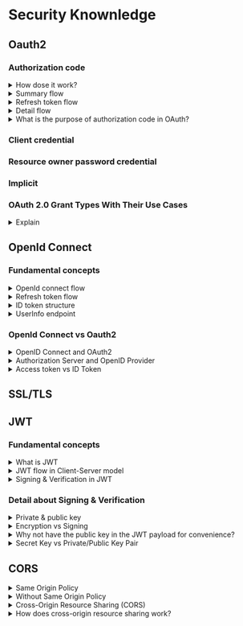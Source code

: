 # Security Knownledge
## Oauth2

### Authorization code

<details>
  <summary>How dose it work?</summary>
  <br/>
  
  ![](images/oauth_web_server_flow.png)
  
  + Ref: https://docs.oracle.com/cd/E50612_01/doc.11122/oauth_guide/content/oauth_flows.html
  + Ref: https://portswigger.net/web-security/oauth/grant-types
  
</details>
<details>
  <summary>Summary flow</summary>
  <br/>

  + **User Initiates Login:** The user clicks on a login button in your application.
  + **Redirect to Authorization Server:** The application redirects the user to the Authorization Server with a request that includes the `client ID`, `redirect URI`, `response type` (code), and `scope`.
  + **User Authenticates:** The user logs in and consents to the requested permissions.
  + **Authorization Code:** The Authorization Server redirects the user back to the application with an authorization code in the query string.
  + **Exchange Code for Tokens:** The application sends a request to the Authorization Server’s token endpoint, including the authorization code, `client ID`, `client secret`, and `redirect URI`.
  + **Access Token (and optionally Refresh Token):** The Authorization Server validates the authorization code and returns an access token (and optionally a refresh token).
  + **Access Protected Resources:** The application uses the access token to make API requests to access protected resources on behalf of the user.
</details>
<details>
  <summary>Refresh token flow</summary>
  <br/>

  + **Access Token Expiry:** When the access token expires, the client uses the refresh token to request a new access token.
  + **Token Endpoint Request:** The client sends a POST request to the token endpoint with the following parameters: `grant_type` (_`refresh_token`_), `refresh_token`, `client_id`, `client_secret`.
  + **New Tokens Issued:** The authorization server validates the refresh token and issues a **_new access token_**.
  + **Access Protected Resources:** The client uses the new access token to access protected resources.
</details>
<details>
  <summary>Detail flow</summary>
  <br/>
  
  1. Redirect the user to the authorization endpoint with the following parameters:
  
  | Parameter  | Description |
  | ------------- | ------------- |
  | response_type  | Required. Must be set to code.  |
  | client_id  | Required. The Client ID generated when the application was registered in Identity Server  |
  | redirect_uri  | Where the authorization code will be sent. This value must match one of the values provided in Identity Server  |
  | scope  | Optional. A space delimited list of scopes, which indicate the access to the Resource Owner's data being requested by the application.  |
  | state  | Optional. Any state the consumer wants reflected back to it after approval during the callback.  |
  
  ```
  https://apigateway/oauth/authorize?client_id=SampleConfidentialApp&
  response_type=code&&redirect_uri=http%3A%2F%2Flocalhost%3A8090%2Fauth%2Fredirect.html&
  scope=https%3A%2F%2Flocalhost%3A8090%2Fauth%2Fuserinfo.email
  ```
  _URL example_
  
  2. The response to the above request is sent to the redirect_uri. If the user approves the access request, the response contains an authorization code and the state parameter (if included in the request). If the user does not approve the request, the response contains an error message. All responses are returned to the Web server on the query string. For example:

`https://localhost/oauth_callback&code=9srN6sqmjrvG5bWvNB42PCGju0TFVV`

  3. After the Web server receives the authorization code, it may exchange the authorization code for an access token and a refresh token. This request is an **HTTPS POST**
  
  | Parameter  | Description |
  | ------------- | ------------- |
  | grant_type  | Required. Must be set to authorization_code. |
  | code  | Required. The authorization code received in the redirect above. |
  | redirect_uri  | Required. The redirect URL registered for the application (back-end client).  |
  | client_id*  | Optional. The client_id obtained during application registration. |
  | client_secret*  | Optional. The client_secret obtained during application registration. |
  
  _* If the client_id and client_secret are not provided as parameters in the HTTP POST, they must be provided in the HTTP Basic Authentication header (Authorization base64Encoded(client_id:client_secret))._
  
  ```
  POST /api/oauth/token HTTP/1.1 
  Content-Type: application/x-www-form-urlencoded 

  client_id=SampleConfidentialApp&client_secret=6808d4b6-ef09-4b0d-8f28-3b05da9c48ec
   &code=9srN6sqmjrvG5bWvNB42PCGju0TFVV&redirect_uri=http%3A%2F%2Flocalhost%3A809
   0%2Fauth%2Fredirect.html&grant_type=authorization_code&format=query
  ```
  4. After the request is verified, the Authentication Server sends a response to the client.
  
  | Parameter  | Description |
  | ------------- | ------------- |
  | access_token  | The token that can be sent to the Resource Server to access the protected resources of the Resource Owner (user). |
  | refresh_token  | A token that may be used to obtain a new access token. |
  | expires  | The remaining lifetime on the access token.  |
  | type  | Indicates the type of token returned. At this time, this field always has a value of **Bearer**. |
  
  ```
  HTTP/1.1 200 OK
  Cache-Control: no-store
  Content-Type: application/json
  Pragma: no-cache{
      "access_token": “O91G451HZ0V83opz6udiSEjchPynd2Ss9......",
      "token_type": "Bearer",
      "expires_in": "3600",
  }
  ```
  
  5. After the Web server has obtained an access token, it can gain access to protected resources on the Resource Server by placing it in an Authorization: Bearer HTTP header
  
  ```
  GET /oauth/protected HTTP/1.1
  Authorization: Bearer O91G451HZ0V83opz6udiSEjchPynd2Ss9
  Host: apigateway.com
  ```
  or in curl
  
  `curl -H "Authorization: Bearer O91G451HZ0V83opz6udiSEjchPynd2Ss9" https://apigateway.com/oauth/protected`
</details>
<details>
  <summary>What is the purpose of authorization code in OAuth?</summary>
  <br/>
  
  It's possible to do it with a single request - it's called the _**implicit flow**_ then.
  
  The general idea of using access code (authorization flow) instead of directly returning the _**tokens**_ and _**client secrect**_ is to **hide** them from the end user. The second request is done usually by the backend server instead of a browser.
  
  This exchange of _authorization code_ doesn't involve the user’s browser so there is no way access tokens are stored in history of the browser.

  + Ref: https://stackoverflow.com/questions/53995441/what-is-the-purpose-of-authorization-code-in-oauth
  + Ref: https://stackoverflow.com/questions/7522831/what-is-the-purpose-of-the-implicit-grant-authorization-type-in-oauth-2
  + Ref: https://www.quora.com/Why-does-OAuth-server-return-a-authorization-code-instead-of-access-token-in-the-first-step
  
</details>

### Client credential
### Resource owner password credential
### Implicit
### OAuth 2.0 Grant Types With Their Use Cases

<details>
  <summary>Explain</summary>
  <br/>

  
  + Ref: https://www.intelegencia.com/blog/technology/oauth-2-0-grant-types-with-their-use-cases#:~:text=The%20best%20use%20case%20for,the%20app's%20credential%20get%20validated.
  
</details>

## OpenId Connect

### Fundamental concepts
<details>
  <summary>OpenId connect flow</summary>
  <br/>

  + **User Initiates Login:** The user clicks on a login button in your application.
  + **Redirect to Authorization Server:** The application redirects the user to the OpenID Provider (OP) with a request that includes the client ID, redirect URI, response type (code), and scope.
  + **User Authenticates:** The user logs in and consents to the requested permissions.
  + **Authorization Code:** The OP redirects the user back to the application with an authorization code in the query string.
  + **Exchange Code for Tokens:** The application sends a request to the OP’s token endpoint, including the authorization code, client ID, client secret, and redirect URI.
  + **ID Token and Access Token:** The OP validates the authorization code and returns an ID token and an access token.
  + **Verify ID Token:** The application verifies the ID token to ensure it is valid and issued by the OP.
  + **Access Protected Resources:** The application uses the access token to make API requests to access protected resources on behalf of the user.
  + **UserInfo Endpoint:** Optionally, the application can request additional user information from the UserInfo endpoint using the access token.
</details>
<details>
  <summary>Refresh token flow</summary>
  <br/>

  + **Access Token Expiry:** When the access token expires, the client uses the refresh token to request new tokens.
  + **Token Endpoint Request:** The client sends a POST request to the token endpoint with the following parameters: `grant_type` (_`refresh_token`_), `refresh_token`, `client_id`, `client_secret`.
  + **New Tokens Issued:** The authorization server validates the refresh token and issues a **_new access token_**, **_ID token_**.
  + **Access Protected Resources:** The client uses the new access token to access protected resources and the new ID token to verify the user’s identity.
</details>
<details>
  <summary>ID token structure</summary>
  <br/>
  
  An ID token is a JSON Web Token (JWT) that contains information about the authenticated user. It has three main parts: the header, payload, and signature.

  **Header:**
  + `alg`: The signing algorithm used, such as RS256.
  + `typ`: The type of token, which is JWT.

  **Payload:** The payload contains claims about the user and the authentication event. Some standard claims include:
  + `iss`: Issuer (the identity provider).
  + `sub`: Subject (the unique identifier for the user).
  + `aud`: Audience (the client ID of the application).
  + `exp`: Expiration time.
  + `iat`: Issued at time.
  + `name`: Full name of the user.
  + `email`: Email address of the user.
  + `picture`: URL of the user’s profile picture.

</details>
<details>
  <summary>UserInfo endpoint</summary>
  <br/>

  The UserInfo endpoint is a part of the OpenID Connect standard. It is used to retrieve claims about the authenticated user, such as their name, email, and other profile information. The UserInfo endpoint provides additional information about the user.

  **Location:**

  The URL for the UserInfo endpoint is provided by the OpenID Provider and can be found in the configuration document. Usually located at the `.well-known/openid-configuration` endpoint of the identity provider.

  **Usage**

  To call the UserInfo endpoint, we need an access token. This token is used to authorize the request to the UserInfo endpoint.

  **Content in ID token & UserInfo endpoint:**
  + The ID token contains claims about the authentication event and some basic user information.
  + The UserInfo endpoint can provide more detailed and extensive user profile information.
  
</details>

### OpenId Connect vs Oauth2

<details>
  <summary>OpenID Connect and OAuth2</summary>
  <br/>

  **OAuth2:**

  + OAuth 2.0 is focused on authorization (granting access to resources). 
  + OAuth 2.0 uses access tokens to grant access to resources.

  **OpenID Connect:**

  + OpenID Connect is focused on authentication (verifying user identity) and builds on OAuth 2.0 to provide this functionality.
  + OpenID Connect uses ID tokens to provide identity information about the user.

</details>
<details>
  <summary>Authorization Server and OpenID Provider</summary>
  <br/>

  + **Authorization Server:** This is a component responsible for authenticating the user, obtaining their consent, and issuing tokens (access tokens, refresh tokens, etc.).
  + **OpenID Provider (OP):** the OP is an extension of the _authorization server_. It not only handles the OAuth 2.0 tasks but also provides additional functionality for user authentication and identity management. 

</details>
<details>
  <summary>Access token vs ID Token</summary>
  <br/>

  The differences between an ID Token and an Access Token:

  _ID Token_
  + **Purpose:** Used to authenticate the user.
  + **Content:** Contains information about the user and the authentication event, such as the user’s identity, the issuer, and the expiration time.
  + **Format:** Typically a JSON Web Token (JWT).
  
  _Access Token_
  + **Purpose:** Used to authorize access to protected resources.
  + **Content:** Contains information needed to access resources, such as scopes and permissions.
  + **Format:** Can be a JWT or an string.
</details>

## SSL/TLS
## JWT
### Fundamental concepts
<details>
  <summary>What is JWT</summary>
  <br/>

  JSON Web Token (JWT) is an open standard _(RFC 7519)_ that defines a way for securely transmitting information between parties as a JSON object. 

  **Structure of JWT:**

  + **Header:** This part typically consists of two elements
    + The type of the token, which is JWT.
    + The signing algorithm being used, such as HMAC SHA256 or RSA.
  ```
  {
    "alg": "HS256",
    "typ": "JWT"
  }
  ```

  + **Payload:** This part contains the claims. Claims are statements about an entity (typically, the user) and additional data. There are three types of claims:
    + **Registered claims:** Predefined claims like `iss` (issuer), `exp` (expiration time), `sub` (subject), and `aud` (audience).
    + **Public claims:** Custom claims that can be defined by users.
    + **Private claims:** Custom claims that are shared between parties that agree on using them.
  ```
  {
    "sub": "1234567890",
    "name": "John Doe",
    "admin": true
  }
  ```

  + **Signature:** This part is used to verify that the sender of the JWT to ensure the message wasn’t changed.
  ```
  HMACSHA256(
    base64UrlEncode(header) + "." +
    base64UrlEncode(payload),
    secret
  )
  ```

  ![](images/jwt_structure.png)
</details>
<details>
  <summary>JWT flow in Client-Server model</summary>
  <br/>
  
  ![](images/client-server-jwt.png)

  1. **User Authentication:** The user logs in with their credentials (e.g., username and password). Then the server verifies the credentials.
  2. **Token Creation:** The JWT is signed using a secret key or a public/private key pair.
  3. **Token Transmission:** The server sends the JWT back to the client (usually in the response body or as a cookie). Then the client stores the JWT, often in local storage or a cookie.
  4. **Subsequent Requests:** The client includes the JWT in the HTTP headers (usually in the Authorization header with the Bearer schema)
  5. **Token Verification:** The server verifies the JWT by checking its signature and ensuring it has not expired. If the token is valid, the server processes the request and sends the appropriate response.
  
  + Ref: https://cryptobook.nakov.com/digital-signatures
  
</details>
<details>
  <summary>Signing & Verification in JWT</summary>
  <br/>

  **Overview:**

  ![](images/how_signing_work.png)

  **Signing:**

  ![](images/jwt_signing.png)

  To create the signature (Signing), you need: _the encoded header_, _the encoded payload_, _a secret key_ (**private key**). Then the signature is created by using the specified algorithm and the secret key.
  ```
  HMACSHA256(
    base64UrlEncode(header) + "." + base64UrlEncode(payload),
    secret ()
  )
  ```
  
  **Verification:**
  
  The first step is to decode these parts. Then use the same algorithm specified in the header and the public key (_asymmetric keys_) to recreate the signature. Finally, compare the recreated signature with the one in the JWT. If they match, the token is valid.

  JWTs contain claims in the payload, such as the issuer (iss), expiration time (exp), and audience (aud). You should verify these claims to ensure:

  + **Expiration (exp):** The token is not expired.
  + **Issuer (iss):** The token was issued by a trusted authority.
  + **Audience (aud):** The token is intended for your application.

  
  + Ref: https://cryptobook.nakov.com/digital-signatures
  + Ref: https://stackoverflow.com/questions/18257185/how-does-a-public-key-verify-a-signature
</details>

### Detail about Signing & Verification
<details>
  <summary>Private & public key</summary>
  <br/>

  **Private key:** The private key is used to sign the JWT. This means that when a JWT is created, the issuer uses their private key to generate a digital signature based on the token’s header and payload.

  **Public Key:** The public key is used to verify the JWT’s signature. When a recipient receives a JWT, they use the issuer’s public key to verify that the token’s signature.
  
  ![](images/signing_overview.png)
  
  + Ref: https://cryptobook.nakov.com/digital-signatures
  
</details>
<details>
  <summary>Encryption vs Signing</summary>
  <br/>
  
  + Ref: https://www.encryptionconsulting.com/education-center/encryption-and-signing/#:~:text=Encryption%20uses%20a%20key%20to,of%20encryption%20in%20its%20process.
  + Ref: https://www.encryptionconsulting.com/education-center/encryption-and-signing/#:~:text=Encryption%20uses%20a%20key%20to,of%20encryption%20in%20its%20process.
</details>
<details>
  <summary>Why not have the public key in the JWT payload for convenience?</summary>
  <br/>
  
  + Ref: https://www.google.com/search?q=dich&rlz=1C1GCEU_enVN945VN945&oq=dich&aqs=chrome.0.69i59j0i512j0i131i433i512j0i3j0i131i433i512j69i60l3.534j0j7&sourceid=chrome&ie=UTF-8
  
</details>
<details>
  <summary>Secret Key vs Private/Public Key Pair</summary>
  <br/>

  **Secret Key (Symmetric Key)**
  + The same secret key is used for both signing and verifying the JWT. This means that anyone with the secret key can create and verify tokens.
  + Often used in single-server applications or where the token verification happens within the same trusted environment.

  **Private/Public Key Pair (Asymmetric Keys)**
  + Ideal for distributed systems where different entities issue and verify tokens.
  + The private key is used to sign the JWT, and the public key is used to verify it. This ensures that only the issuer with the private key can create valid tokens, while anyone with the public key can verify them.
  
</details>

## CORS

<details>
  <summary>Same Origin Policy</summary>
  <br/>
  
  Two URLs are considered to have the same origin if they share the following three components:

  + Protocol: The communication method used (e.g., http, https).
  + Domain: The domain name (e.g., example.com).
  + Port: The port number (if specified).

  Same Origin:
  + `http://www.example.com/path1` and `http://www.example.com/path2`
  + `https://example.com:8080/foo` and `https://example.com:8080/bar`
  
  Different Origin:
  + `http://www.example.com` and `https://www.example.com` (different protocol)
  + `http://www.example.com` and `http://www.anothersite.com` (different domain)
  + `http://www.example.com:80` and `http://www.example.com:8080` (different port)

  _Note:_ Different subdomains are considered different origins (e.g., `www.example.com` and `blog.example.com`).
</details>
<details>
  <summary>Without Same Origin Policy</summary>
  <br/>
  Imagine you are logged into your online banking site (https://bank.com). At the same time, you visit another website (http://malicious.com). Without the same-origin policy, it could run a script to access your banking information directly from your browser session.
  
  1. You log into https://bank.com.
  2. You visit http://malicious.com.
  3. The malicious site runs a script that tries to access your session cookies or other sensitive data from https://bank.com.
  4. The script successfully reads your banking information and sends it to the attacker.
</details>

<details>
  <summary>Cross-Origin Resource Sharing (CORS)</summary>
  <br/>
  Cross-origin resource sharing (CORS) is an extension of the same-origin policy. You need CORS when you want to pull data from external APIs that are public or authorized. You also need CORS if you want to allow authorized third-party access to your own server resources.
  
</details>
<details>
  <summary>How does cross-origin resource sharing work?</summary>
  <br/>
  
  In browser terminology, the current browser URL is called the _current origin_ and the third-party URL is _cross-origin_.

  When you make a cross-origin request, for example:
  
  Consider a site called `https://news.example.com`. This _site_ wants to access resources from an API at `partner-api.com`. If developers at `https://partner-api.com` configure the cross-origin resource sharing (CORS) headers on their server by adding `new.example.com` to the allowed origins list. 

  _`Access-Control-Allow-Origin: https://news.example.com`_

  Once **CORS** access is configured, `news.example.com` can request resources from `partner-api.com`. For every request, `partner-api.com` will respond with `Access-Control-Allow-Credentials:"true"`. The browser then knows the communication is authorized and permits cross-origin access.

  When a web application attempts a cross-origin request, the browser evaluates the request based on the criteria for simple requests. If the request meets these criteria, it's sent directly without a preflight. Otherwise, the browser determines that a _**preflight**_ is necessary.
</details>

